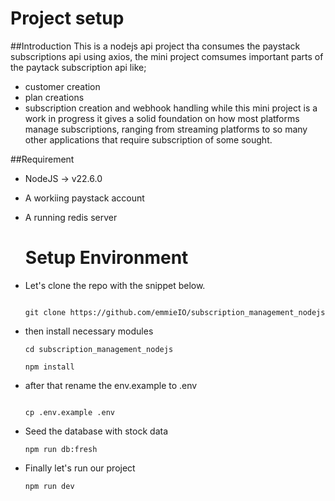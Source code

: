 # Project setup

##Introduction
This is a nodejs api project tha consumes the paystack subscriptions api using axios, the mini project comsumes important parts of the paytack subscription api like;
* customer creation
* plan creations
* subscription creation and webhook handling
while this mini project is a work in progress it gives a solid foundation on how most platforms manage subscriptions, ranging from streaming platforms to so many other applications
that require subscription of some sought.

##Requirement
 * NodeJS -> v22.6.0
 * A workiing paystack account
 * A running redis server

   # Setup Environment

 * Let's clone the repo with the snippet below.
    ````

    git clone https://github.com/emmieIO/subscription_management_nodejs

    `````
* then install necessary modules
    ````
    cd subscription_management_nodejs

    npm install
    ````
 * after that rename the env.example to .env
    ````

    cp .env.example .env

    ````
* Seed the database with stock data
   ````
   npm run db:fresh
   ````
* Finally let's run our project
   ````
   npm run dev
   ````

